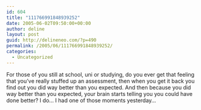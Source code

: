 ```yaml
---
id: 604
title: "111766991848939252"
date: 2005-06-02T09:50:00+00:00
author: deline
layout: post
guid: http://delineneo.com/?p=490
permalink: /2005/06/111766991848939252/
categories:
  - Uncategorized
---
```

For those of you still at school, uni or studying, do you ever get that feeling that you&#8217;ve really stuffed up an assessment, then when you get it back you find out you did way better than you expected. And then because you did way better than you expected, your brain starts telling you you could have done better? I do&#8230; I had one of those moments yesterday&#8230;
